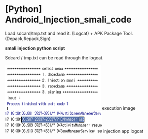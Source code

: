 # [Python] Android_Injection_smali_code
 Load sdcard/tmp.txt and read it. (Logcat) + APK Package Tool. (Depack,Repack,Sign)

<b>smali injection python script</b>

Sdcard / tmp.txt can be read through the logcat.

![sc1](./picture/a.png)
execution image
![sc2](./picture/b.png)
injection app logcat
